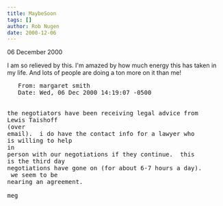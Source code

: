 ```yaml
---
title: MaybeSoon
tags: []
author: Rob Nugen
date: 2000-12-06
---
```


<p class=date>06 December 2000

<p>I am so relieved by this.  I'm amazed by how much
energy this has taken in my life.  And lots of people
are doing a ton more on it than me!


<pre>
   From: margaret smith
   Date: Wed, 06 Dec 2000 14:19:07 -0500


the negotiators have been receiving legal advice from
Lewis Taishoff 
(over 
email).  i do have the contact info for a lawyer who
is willing to help 
in 
person with our negotiations if they continue.  this
is the third day 
negotiations have gone on (for about 6-7 hours a day).
 we seem to be 
nearing an agreement.

meg
</pre>

